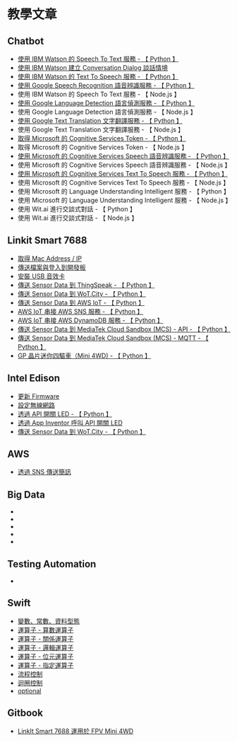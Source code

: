 # 教學文章

## Chatbot
* [使用 IBM Watson 的 Speech To Text 服務 - 【 Python 】](http://oranwind.org/-linkit-smart-7688-shi-yong-ibm-watson-de-speech-to-text-fu-wu/)
* [使用 IBM Watson 建立 Conversation Dialog 談話情境](http://oranwind.org/-ibm-bluemix-watson-jian-li-conversation-dialog/)
* [使用 IBM Watson 的 Text To Speech 服務 - 【 Python 】](http://oranwind.org/-linkit-smart-7688-shi-yong-ibm-watson-de-text-to-speech-fu-wu/)
* [使用 Google Speech Recognition 語音辨識服務 - 【 Python 】](http://oranwind.org/-linkit-smart-7688-shi-yong-google-speech-recognition-fu-wu/)
* 使用 IBM Watson 的 Speech To Text 服務 - 【 Node.js 】
* [使用 Google Language Detection 語言偵測服務 - 【 Python 】](http://oranwind.org/-robot-shi-yong-google-language-detection-yu-yan-zhen-ce-fu-wu/)
* 使用 Google Language Detection 語言偵測服務 - 【 Node.js 】
* [使用 Google Text Translation 文字翻譯服務 - 【 Python 】](http://oranwind.org/-linkit-smart-7688-shi-yong-google-text-translation-wen-zi-fan-yi-fu-wu/)
* 使用 Google Text Translation 文字翻譯服務 - 【 Node.js 】
* [取得 Microsoft 的 Cognitive Services Token - 【 Python 】](http://oranwind.org/-linkit-smart-7688-shi-yong-microsoft-bing-de-cognitive-services-token-api/)
* 取得 Microsoft 的 Cognitive Services Token - 【 Node.js 】
* [使用 Microsoft 的 Cognitive Services Speech 語音辨識服務 - 【 Python 】](http://oranwind.org/-linkit-smart-7688-shi-yong-microsoft-bing-de-cognitive-services-speech-yu-yin-bian-shi-fu-wu/)
* 使用 Microsoft 的 Cognitive Services Speech 語音辨識服務 - 【 Node.js 】
* [使用 Microsoft 的 Cognitive Services Text To Speech 服務 - 【 Python 】](http://oranwind.org/-linkit-smart-7688-shi-yong-microsoft-bing-de-cognitive-services-text-to-speech-fu-wu/)
* 使用 Microsoft 的 Cognitive Services Text To Speech 服務 - 【 Node.js 】
* 使用 Microsoft 的 Language Understanding Intelligent 服務 - 【 Python 】
* 使用 Microsoft 的 Language Understanding Intelligent 服務 - 【 Node.js 】
* 使用 Wit.ai 進行交談式對話 - 【 Python 】
* 使用 Wit.ai 進行交談式對話 - 【 Node.js 】

## Linkit Smart 7688
* [取得 Mac Address / IP](http://oranwind.org/qu-de-mac-address-ip/)
* [傳送檔案與登入到開發板](http://oranwind.org/-linkit/)
* [安裝 USB 音效卡](http://oranwind.org/-linkit-smart-7688-an-zhuang-usb-yin-xiao-qia/)
* [傳送 Sensor Data 到 ThingSpeak - 【 Python 】](http://oranwind.org/-linkit-smart-7688-chuan-song-sensor-data-dao-thingspeak/)
* [傳送 Sensor Data 到 WoT.City - 【 Python 】](http://oranwind.org/-linkit-smart-7688-chuan-song-sensor-data-dao-thingspeak-2/)
* [傳送 Sensor Data 到 AWS IoT - 【 Python 】](http://oranwind.org/-linkit-smart-7688-chuan-song-sensor-data-dao-aws-iot/)
* [AWS IoT 串接 AWS SNS 服務 - 【 Python 】](http://oranwind.org/-linkit-smart-7688-chuan-song-sensor-data-dao-aws-iot-2/)
* [AWS IoT 串接 AWS DynamoDB 服務 - 【 Python 】](http://oranwind.org/-linkit-smart-7688-aws-iot-chuan-jie-aws-dynamodb-fu-wu/)
* [傳送 Sensor Data 到 MediaTek Cloud Sandbox (MCS) - API - 【 Python 】](http://oranwind.org/-linkit-smart-7688-chuan-song-sensor-data-dao-mediatek-cloud-sandbox-mcs/)
* [傳送 Sensor Data 到 MediaTek Cloud Sandbox (MCS) - MQTT - 【 Python 】](http://oranwind.org/-linkit-smart-7688-chuan-song-sensor-data-dao-mediatek-cloud-sandbox-mcs-mqtt/)
* [GP 晶片迷你四驅車（Mini 4WD) - 【 Python 】](http://oranwind.org/un/)

## Intel Edison 
* [更新 Firmware](http://oranwind.org/-intel-edison-geng-xin-firmware/)
* [設定無線網路](http://oranwind.org/-intel-edison-she-ding-wu-xian-wang-lu/)
* [透過 API 開關 LED - 【 Python 】](http://oranwind.org/-intel-edison-tou-guo-api-kai-guan-led/)
* [透過 App Inventor 呼叫 API 開關 LED](http://oranwind.org/-intel-edison-tou-guo-api-kai-guan-led-2/)
* [傳送 Sensor Data 到 WoT.City - 【 Python 】](http://oranwind.org/-intel-edison-chuan-song-sensor-data-dao-wot-city/)

## AWS
* [透過 SNS 傳送簡訊](http://oranwind.org/-aws-tou-guo-sms-chuan-song-jian-xun/)

## Big Data
* []()
* []()
* []()
* []()
* []()

## Testing Automation
* []()

## Swift
* [變數、常數、資料型態](http://oranwind.org/-ios-bian-shu-chang-shu-zi-liao-xing-tai/)
* [運算子 - 算數運算子](http://oranwind.org/-swift-yun-suan-zi/)
* [運算子 - 關係運算子](http://oranwind.org/-swift-yun-suan-zi-suan-shu-yun-suan-zi/)
* [運算子 - 邏輯運算子](http://oranwind.org/-swift-yun-suan-zi-luo-ji-yun-suan-zi/)
* [運算子 - 位元運算子](http://oranwind.org/-swift-yun-suan-zi-suan-shu-yun-suan-zi-2/)
* [運算子 - 指定運算子](http://oranwind.org/-swift-yun-suan-zi-suan-shu-yun-suan-zi-3/)
* [流程控制](http://oranwind.org/-swift-fen-zhi/)
* [迴圈控制](http://oranwind.org/-swift-hui-quan/)
* [optional](http://oranwind.org/-swift-optional/)

## Gitbook
* [LinkIt Smart 7688 運用於 FPV Mini 4WD](https://www.gitbook.com/book/makeeio/linkit-smart-mini4wd/details)

